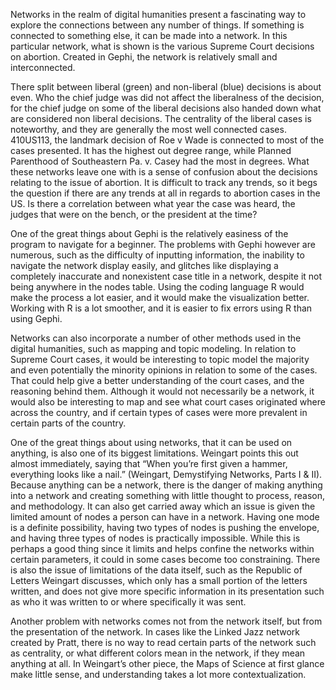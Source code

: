 Networks in the realm of digital humanities present a fascinating way to explore the connections between any number of things. If something is connected to something else, it can be made into a network. In this particular network, what is shown is the various Supreme Court decisions on abortion. Created in Gephi, the network is relatively small and interconnected. 

There split between liberal (green) and non-liberal (blue) decisions is about even. Who the chief judge was did not affect the liberalness of the decision, for the chief judge on some of the liberal decisions also handed down what are considered non liberal decisions. The centrality of the liberal cases is noteworthy, and they are generally the most well connected cases. 410US113, the landmark decision of Roe v Wade is connected to most of the cases presented. It has the highest out degree range, while Planned Parenthood of Southeastern Pa. v. Casey had the most in degrees. What these networks leave one with is a sense of confusion about the decisions relating to the issue of abortion. It is difficult to track any trends, so it begs the question if there are any trends at all in regards to abortion cases in the US. Is there a correlation between what year the case was heard, the judges that were on the bench, or the president at the time? 

One of the great things about Gephi is the relatively easiness of the program to navigate for a beginner. The problems with Gephi however are numerous, such as the difficulty of inputting information, the inability to navigate the network display easily, and glitches like displaying a completely inaccurate and nonexistent case title in a network, despite it not being anywhere in the nodes table. Using the coding language R would make the process a lot easier, and it would make the visualization better. Working with R is a lot smoother, and it is easier to fix errors using R than using Gephi. 

Networks can also incorporate a number of other methods used in the digital humanities, such as mapping and topic modeling. In relation to Supreme Court cases, it would be interesting to topic model the majority and even potentially the minority opinions in relation to some of the cases. That could help give a better understanding of the court cases, and the reasoning behind them. Although it would not necessarily be a network, it would also be interesting to map and see what court cases originated where across the country, and if certain types of cases were more prevalent in certain parts of the country. 

One of the great things about using networks, that it can be used on anything, is also one of its biggest limitations. Weingart points this out almost immediately, saying that “When you’re first given a hammer, everything looks like a nail.” (Weingart, Demystifying Networks, Parts I & II). Because anything can be a network, there is the danger of making anything into a network and creating something with little thought to process, reason, and methodology. It can also get carried away which an issue is given the limited amount of nodes a person can have in a network. Having one mode is a definite possibility, having two types of nodes is pushing the envelope, and having three types of nodes is practically impossible. While this is perhaps a good thing since it limits and helps confine the networks within certain parameters, it could in some cases become too constraining. There is also the issue of limitations of the data itself, such as the Republic of Letters Weingart discusses, which only has a small portion of the letters written, and does not give more specific information in its presentation such as who it was written to or where specifically it was sent.

Another problem with networks comes not from the network itself, but from the presentation of the network. In cases like the Linked Jazz network created by Pratt, there is no way to read certain parts of the network such as centrality, or what different colors mean in the network, if they mean anything at all. In Weingart’s other piece, the Maps of Science at first glance make little sense, and understanding takes a lot more contextualization. 
